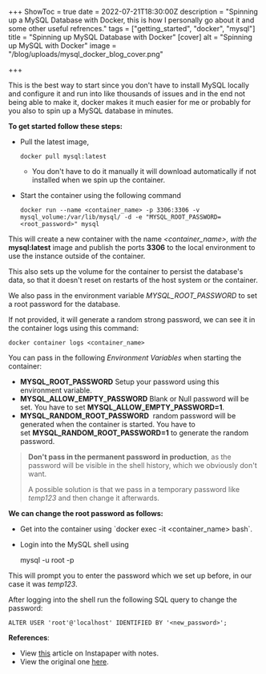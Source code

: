 +++
ShowToc = true
date = 2022-07-21T18:30:00Z
description = "Spinning up a MySQL Database with Docker, this is how I personally go about it and some other useful refrences."
tags = ["getting_started", "docker", "mysql"]
title = "Spinning up MySQL Database with Docker"
[cover]
alt = "Spinning up MySQL with Docker"
image = "/blog/uploads/mysql_docker_blog_cover.png"

+++

This is the best way to start since you don't have to install MySQL locally and configure it and run into like thousands of issues and in the end not being able to make it, docker makes it much easier for me or probably for you also to spin up a MySQL database in minutes.

**To get started follow these steps:**

* Pull the latest image,

      docker pull mysql:latest
  * You don't have to do it manually it will download automatically if not installed when we spin up the container.
* Start the container using the following command

      docker run --name <container_name> -p 3306:3306 -v mysql_volume:/var/lib/mysql/ -d -e "MYSQL_ROOT_PASSWORD=<root_password>" mysql

This will create a new container with the name _<container_name>, with the_ **mysql:latest** image and publish the ports **3306** to the local environment to use the instance outside of the container.

This also sets up the volume for the container to persist the database's data, so that it doesn't reset on restarts of the host system or the container.

We also pass in the environment variable _MYSQL_ROOT_PASSWORD_ to set a root password for the database.

If not provided, it will generate a random strong password, we can see it in the container logs using this command:

    docker container logs <container_name>

You can pass in the following _Environment Variables_ when starting the container:

* **MYSQL_ROOT_PASSWORD** Setup your password using this environment variable.
* **MYSQL_ALLOW_EMPTY_PASSWORD** Blank or Null password will be set. You have to set **MYSQL_ALLOW_EMPTY_PASSWORD=1**.
* **MYSQL_RANDOM_ROOT_PASSWORD**  random password will be generated when the container is started. You have to set **MYSQL_RANDOM_ROOT_PASSWORD=1** to generate the random password.

> **Don't pass in the permanent password in production**, as the password will be visible in the shell history, which we obviously don't want.
>
> A possible solution is that we pass in a temporary password like _temp123_ and then change it afterwards.

**We can change the root password as follows:**

* Get into the container using \`docker exec -it <container_name> bash\`.
* Login into the MySQL shell using

    mysql -u root -p

This will prompt you to enter the password which we set up before, in our case it was _temp123_.

After logging into the shell run the following SQL query to change the password:

    ALTER USER 'root'@'localhost' IDENTIFIED BY '<new_password>';

**References**:

* View [this](https://www.instapaper.com/read/1523582174/20140126 "Instapaper Read") article on Instapaper with notes.
* View the original one [here](https://ostechnix.com/setup-mysql-with-docker-in-linux "Original Article").
